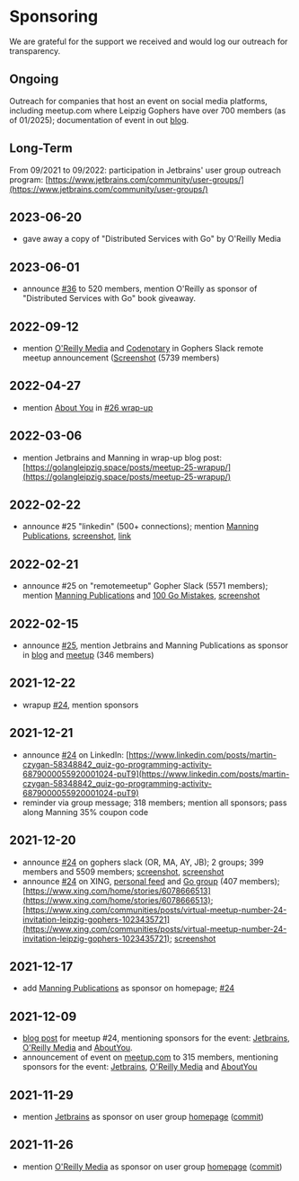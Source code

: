 # Sponsoring

We are grateful for the support we received and would log our outreach for
transparency.

## Ongoing

Outreach for companies that host an event on social media platforms, including
meetup.com where Leipzig Gophers have over 700 members (as of 01/2025);
documentation of event in out [blog](https://golangleipzig.space/posts/).

## Long-Term

From 09/2021 to 09/2022: participation in Jetbrains' user group outreach
program:
[https://www.jetbrains.com/community/user-groups/](https://www.jetbrains.com/community/user-groups/)

## 2023-06-20

* gave away a copy of "Distributed Services with Go" by O'Reilly Media

## 2023-06-01

* announce [#36](https://www.meetup.com/leipzig-golang/events/290666177/) to
  520 members, mention O'Reilly as sponsor of "Distributed Services with Go" book giveaway.

## 2022-09-12

* mention [O'Reilly Media](https://www.oreilly.com/pub/cpc/323592) and
  [Codenotary](https://codenotary.com/) in Gophers Slack remote meetup
announcement
([Screenshot](https://raw.githubusercontent.com/golang-leipzig/golang-leipzig.github.io/source/static/images/Screenshot-from-2022-09-13-12-38-39.png)
(5739 members)

## 2022-04-27

* mention [About You](https://aboutyou.de/) in [#26 wrap-up](https://golangleipzig.space/posts/meetup-26-wrapup/)

## 2022-03-06

* mention Jetbrains and Manning in wrap-up blog post: [https://golangleipzig.space/posts/meetup-25-wrapup/](https://golangleipzig.space/posts/meetup-25-wrapup/)

## 2022-02-22

* announce #25 "linkedin" (500+ connections); mention [Manning Publications](https://www.linkedin.com/company/manning-publications-co/), [screenshot](https://raw.githubusercontent.com/golang-leipzig/golang-leipzig.github.io/source/static/images/Screenshot-from-2022-02-22-10-55-44.png), [link](https://www.linkedin.com/posts/martin-czygan-58348842_leipzig-gophers-go-activity-6901826607087239168-y7DO/)

## 2022-02-21

* announce #25 on "remotemeetup" Gopher Slack (5571 members); mention [Manning Publications](https://www.manning.com/) and [100 Go Mistakes](https://www.manning.com/books/100-go-mistakes-and-how-to-avoid-them), [screenshot](https://raw.githubusercontent.com/golang-leipzig/golang-leipzig.github.io/source/static/images/Screenshot-from-2022-02-21-22-55-53.png)

## 2022-02-15

* announce [#25](https://golangleipzig.space/posts/meetup-25-invitation/),
  mention Jetbrains and Manning Publications as sponsor in
[blog](https://golangleipzig.space/posts/meetup-25-invitation/) and
[meetup](https://www.meetup.com/Leipzig-Golang/events/282941887/) (346 members)

## 2021-12-22

* wrapup [#24](https://golangleipzig.space/posts/meetup-24-wrapup/), mention sponsors

## 2021-12-21

* announce [#24](https://golangleipzig.space/posts/meetup-24-invitation/) on
  LinkedIn: [https://www.linkedin.com/posts/martin-czygan-58348842_quiz-go-programming-activity-6879000055920001024-puT9](https://www.linkedin.com/posts/martin-czygan-58348842_quiz-go-programming-activity-6879000055920001024-puT9)
* reminder via group message; 318 members; mention all sponsors; pass along Manning 35% coupon code

## 2021-12-20

* announce [#24](https://golangleipzig.space/posts/meetup-24-invitation/) on
  gophers slack (OR, MA, AY, JB); 2 groups; 399 members and 5509 members;
[screenshot](https://raw.githubusercontent.com/golang-leipzig/golang-leipzig.github.io/source/static/images/Screenshot-from-2021-12-20-16-41-21.png),
[screenshot](https://raw.githubusercontent.com/golang-leipzig/golang-leipzig.github.io/source/static/images/Screenshot-from-2021-12-20-17-44-57.png)
* announce [#24](https://golangleipzig.space/posts/meetup-24-invitation/) on
  XING, [personal feed](https://www.xing.com/home/stories/6078666513) and [Go
group](https://www.xing.com/communities/posts/virtual-meetup-number-24-invitation-leipzig-gophers-1023435721)
(407 members);
[https://www.xing.com/home/stories/6078666513](https://www.xing.com/home/stories/6078666513); [https://www.xing.com/communities/posts/virtual-meetup-number-24-invitation-leipzig-gophers-1023435721](https://www.xing.com/communities/posts/virtual-meetup-number-24-invitation-leipzig-gophers-1023435721);
[screenshot](https://raw.githubusercontent.com/golang-leipzig/golang-leipzig.github.io/source/static/images/Screenshot-from-2021-12-20-17-23-00.png)

## 2021-12-17

* add [Manning Publications](https://www.manning.com/) as sponsor on homepage; [#24](https://golangleipzig.space/posts/meetup-24-invitation/)

## 2021-12-09

* [blog post](https://golangleipzig.space/posts/meetup-24-invitation/) for meetup #24, mentioning sponsors for the event: [Jetbrains](https://www.jetbrains.com), [O'Reilly Media](https://www.oreilly.com) and [AboutYou](https://www.aboutyou.com).
* announcement of event on [meetup.com](https://www.meetup.com/Leipzig-Golang/events/277710643/) to 315 members, mentioning sponsors for the event: [Jetbrains](https://www.jetbrains.com), [O'Reilly Media](https://www.oreilly.com) and [AboutYou](https://www.aboutyou.com)

## 2021-11-29

* mention [Jetbrains](https://www.jetbrains.com/) as sponsor on user group [homepage](https://golangleipzig.space/) ([commit](https://github.com/golang-leipzig/golang-leipzig.github.io/commit/b38b4b19eff80d2b79185e51fae66bbc28539db5))

## 2021-11-26

* mention [O'Reilly Media](https://www.oreilly.com) as sponsor on user group [homepage](https://golangleipzig.space/) ([commit](https://github.com/golang-leipzig/golang-leipzig.github.io/commit/820e68eecd6bad7a790745074b8a0640bab9a9dc))
